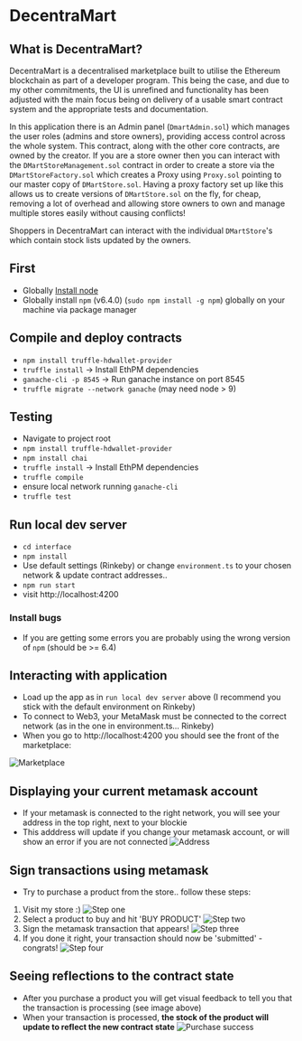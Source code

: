 # DecentraMart

## What is DecentraMart?
DecentraMart is a decentralised marketplace built to utilise the Ethereum blockchain as part of a developer program.
This being the case, and due to my other commitments, the UI is unrefined and functionality has been adjusted
with the main focus being on delivery of a usable smart contract system and the appropriate tests and documentation. 

In this application there is an Admin panel (`DmartAdmin.sol`) which manages the user roles (admins and store owners),
providing access control across the whole system. This contract, along with the other core contracts, are owned by the creator.
If you are a store owner then you can interact with the `DMartStoreManagement.sol` contract in order to create a store
via the `DMartStoreFactory.sol` which creates a Proxy using `Proxy.sol` pointing to our master copy of `DMartStore.sol`.
Having a proxy factory set up like this allows us to create versions of `DMartStore.sol` on the fly, for cheap, removing 
a lot of overhead and allowing store owners to own and manage multiple stores easily without causing conflicts!

Shoppers in DecentraMart can interact with the individual `DMartStore`'s which contain stock lists updated by the owners.


## First
 - Globally [Install node](https://nodejs.org/en/download/package-manager/#debian-and-ubuntu-based-linux-distributions) 
 - Globally install `npm` (v6.4.0) (`sudo npm install -g npm`) globally on your machine via package manager


## Compile and deploy contracts
 - `npm install truffle-hdwallet-provider`
 - `truffle install` -> Install EthPM dependencies
 - `ganache-cli -p 8545` -> Run ganache instance on port 8545
 - `truffle migrate --network ganache` (may need node > 9)


 ## Testing
 - Navigate to project root
 - `npm install truffle-hdwallet-provider`
 - `npm install chai`
 - `truffle install` -> Install EthPM dependencies
 - `truffle compile`
 - ensure local network running `ganache-cli`
 - `truffle test`


## Run local dev server
 - `cd interface`
 - `npm install`
 - Use default settings (Rinkeby) or change `environment.ts` to your chosen network & update contract addresses..
 - `npm run start`
 - visit http://localhost:4200

 ### Install bugs
  - If you are getting some errors you are probably using the wrong version of `npm` (should be >= 6.4)



## Interacting with application

 - Load up the app as in `run local dev server` above (I recommend you stick with the default environment on Rinkeby)
 - To connect to Web3, your MetaMask must be connected to the correct network (as in the one in environment.ts... Rinkeby)
 - When you go to http://localhost:4200 you should see the front of the marketplace:

 ![Marketplace](https://github.com/alsco77/Decentra-Mart/blob/master/screenshots/loaded.png)


## Displaying your current metamask account
 - If your metamask is connected to the right network, you will see your address in the top right, next to your blockie
 - This adddress will update if you change your metamask account, or will show an error if you are not connected
 ![Address](https://github.com/alsco77/Decentra-Mart/blob/master/screenshots/address.png)


## Sign transactions using metamask
 - Try to purchase a product from the store.. follow these steps:
 1. Visit my store :)
  ![Step one](https://github.com/alsco77/Decentra-Mart/blob/master/screenshots/buy-1.png)
 2. Select a product to buy and hit 'BUY PRODUCT'
  ![Step two](https://github.com/alsco77/Decentra-Mart/blob/master/screenshots/buy-2.png)
 3. Sign the metamask transaction that appears!
  ![Step three](https://github.com/alsco77/Decentra-Mart/blob/master/screenshots/buy-3.png)
 3. If you done it right, your transaction should now be 'submitted' - congrats!
  ![Step four](https://github.com/alsco77/Decentra-Mart/blob/master/screenshots/buy-4.png)

## Seeing reflections to the contract state
 - After you purchase a product you will get visual feedback to tell you that the transaction is processing (see image above)
 - When your transaction is processed, __the stock of the product will update to reflect the new contract state__
   ![Purchase success](https://github.com/alsco77/Decentra-Mart/blob/master/screenshots/buy-5.png)

